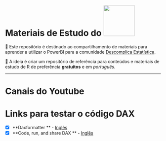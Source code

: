 

# Materiais de Estudo do <a  href="https://www.instagram.com/descomplicaestatistica/"> <img src="https://store-images.s-microsoft.com/image/apps.9729.14405452487353876.a6612b1c-3bfc-46da-ad7e-0dd83b65757d.be9b17fe-9781-42f6-9a3e-4914ef774843?mode=scale&q=90&h=300&w=300" class="center" width="100">  </a>   

:file_folder: Este repositório é destinado ao compartilhamento de materiais para aprender a utilizar o PowerBI para a comunidade
[Descomplica Estatística](https://www.instagram.com/descomplicaestatistica/). 


:pushpin: A ideia é criar um repositório de referência para conteúdos e materiais de estudo de R de preferência **gratuitos** e em *português*. 

------

# Canais do Youtube 





# Links para testar o código DAX 

- [x] **Daxformatter ** - [Inglês](https://www.daxformatter.com/#) 
- [x] **Code, run, and share DAX ** - [Inglês](https://dax.do/) 
